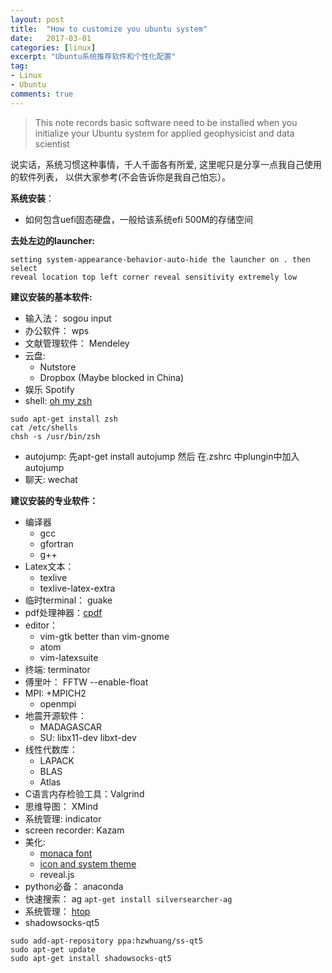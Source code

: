 ```yaml
---
layout: post
title:  "How to customize you ubuntu system"
date:   2017-03-01
categories: [linux]
excerpt: "Ubuntu系统推荐软件和个性化配置"
tag:
- Linux
- Ubuntu 
comments: true
---
```


>This note records basic software need to be installed when you initialize 
your Ubuntu system for applied geophysicist and data scientist

说实话，系统习惯这种事情，千人千面各有所爱, 这里呢只是分享一点我自己使用的软件列表，
以供大家参考(不会告诉你是我自己怕忘）。

**系统安装**：
+ 如何包含uefi固态硬盘，一般给该系统efi 500M的存储空间

**去处左边的launcher:**
```
setting system-appearance-behavior-auto-hide the launcher on . then select
reveal location top left corner reveal sensitivity extremely low
```

**建议安装的基本软件:**
+ 输入法： sogou input
+ 办公软件： wps
+ 文献管理软件： Mendeley
+ 云盘:
    + Nutstore
    + Dropbox (Maybe blocked in China)
+ 娱乐 Spotify 
+ shell: [oh my zsh](https://github.com/robbyrussell/oh-my-zsh)
```
sudo apt-get install zsh
cat /etc/shells
chsh -s /usr/bin/zsh
```
+ autojump: 先apt-get install autojump 然后 在.zshrc 中plungin中加入autojump
+ 聊天: wechat

**建议安装的专业软件：**
+ 编译器
    + gcc
    + gfortran
    + g++ 
+ Latex文本： 
    + texlive
    + texlive-latex-extra
+ 临时terminal： guake
+ pdf处理神器：[cpdf](http://community.coherentpdf.com/)
+ editor：
    + vim-gtk better than vim-gnome
    + atom
    + vim-latexsuite 
+ 终端: terminator
+ 傅里叶： FFTW --enable-float
+ MPI: 
    +MPICH2
    + openmpi
+ 地震开源软件：
    + MADAGASCAR
    + SU: libx11-dev libxt-dev
+ 线性代数库：
    + LAPACK
    + BLAS
    + Atlas
+ C语言内存检验工具：Valgrind
+ 思维导图： XMind
+ 系统管理: indicator
+ screen recorder: Kazam
+ 美化:
    + [monaca font](https://github.com/cstrap/monaco-font) 
    + [icon and system theme](http://www.linuxidc.com/Linux/2016-09/135165.htm)
    + reveal.js
+ python必备： anaconda
+ 快速搜索： ag `apt-get install silversearcher-ag`
+ 系统管理： [htop](https://github.com/hishamhm/htop) 
+ shadowsocks-qt5
```
sudo add-apt-repository ppa:hzwhuang/ss-qt5
sudo apt-get update
sudo apt-get install shadowsocks-qt5
```
